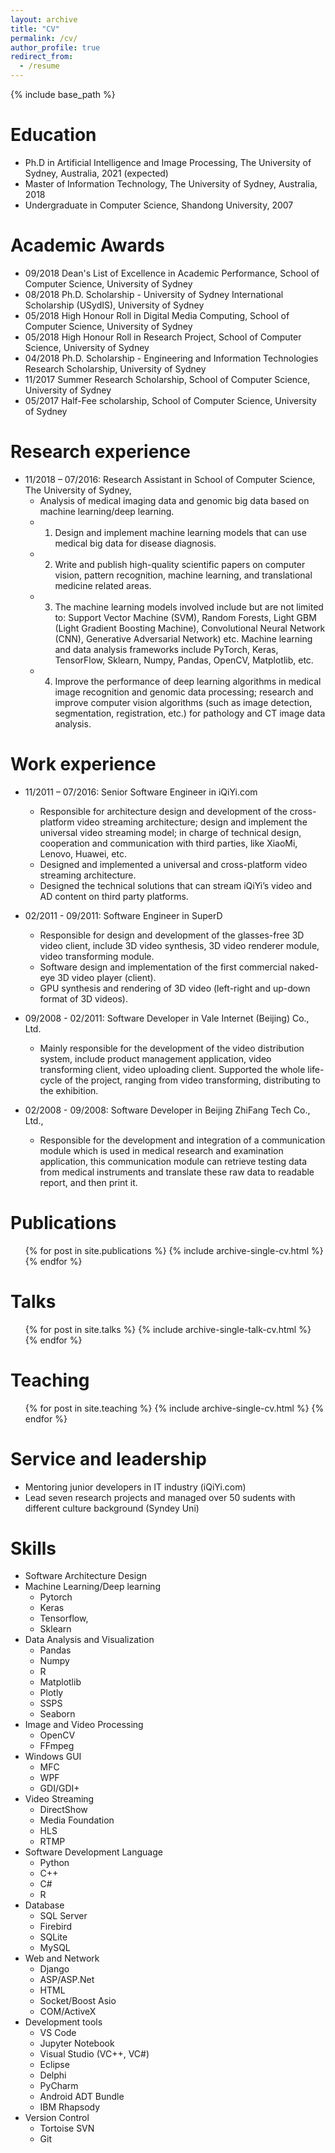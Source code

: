 ```yaml
---
layout: archive
title: "CV"
permalink: /cv/
author_profile: true
redirect_from:
  - /resume
---
```


{% include base_path %}

Education
======
* Ph.D in Artificial Intelligence and Image Processing, The University of Sydney, Australia, 2021 (expected)
* Master of Information Technology, The University of Sydney, Australia, 2018
* Undergraduate in Computer Science, Shandong University, 2007

Academic Awards
======
* 09/2018 Dean's List of Excellence in Academic Performance, School of Computer Science, University of Sydney
* 08/2018 Ph.D. Scholarship - University of Sydney International Scholarship (USydIS), University of Sydney
* 05/2018 High Honour Roll in Digital Media Computing, School of Computer Science, University of Sydney
* 05/2018 High Honour Roll in Research Project, School of Computer Science, University of Sydney
* 04/2018 Ph.D. Scholarship - Engineering and Information Technologies Research Scholarship, University of Sydney
* 11/2017 Summer Research Scholarship, School of Computer Science, University of Sydney
* 05/2017 Half-Fee scholarship, School of Computer Science, University of Sydney

Research experience
======
* 11/2018 – 07/2016: Research Assistant in School of Computer Science, The University of Sydney, 
  * Analysis of medical imaging data and genomic big data based on machine learning/deep learning. 
  * 1) Design and implement machine learning models that can use medical big data for disease diagnosis. 
  * 2) Write and publish high-quality scientific papers on computer vision, pattern recognition, machine learning, and translational medicine related areas. 
  * 3) The machine learning models involved include but are not limited to: Support Vector Machine (SVM), Random Forests, Light GBM (Light Gradient Boosting Machine), Convolutional Neural Network (CNN), Generative Adversarial Network) etc. Machine learning and data analysis frameworks include PyTorch, Keras, TensorFlow, Sklearn, Numpy, Pandas, OpenCV, Matplotlib, etc.
  * 4) Improve the performance of deep learning algorithms in medical image recognition and genomic data processing; research and improve computer vision algorithms (such as image detection, segmentation, registration, etc.) for pathology and CT image data analysis.

Work experience
======
* 11/2011 – 07/2016: Senior Software Engineer in iQiYi.com
  * Responsible for architecture design and development of the cross-platform video streaming architecture; design and implement the universal video streaming model; in charge of technical design, cooperation and communication with third parties, like XiaoMi, Lenovo, Huawei, etc.
  * Designed and implemented a universal and cross-platform video streaming architecture.
  * Designed the technical solutions that can stream iQiYi’s video and AD content on third party platforms.

* 02/2011 - 09/2011: Software Engineer in SuperD
  * Responsible for design and development of the glasses-free 3D video client, include 3D video synthesis, 3D video renderer module, video transforming module.
  * Software design and implementation of the first commercial naked-eye 3D video player (client).
  * GPU synthesis and rendering of 3D video (left-right and up-down format of 3D videos).

* 09/2008 - 02/2011: Software Developer in Vale Internet (Beijing) Co., Ltd.
  * Mainly responsible for the development of the video distribution system, include product management application, video transforming client, video uploading client. Supported the whole life-cycle of the project, ranging from video transforming, distributing to the exhibition.
* 02/2008 - 09/2008: Software Developer in Beijing ZhiFang Tech Co., Ltd.,
  * Responsible for the development and integration of a communication module which is used in medical research and examination application, this communication module can retrieve testing data from medical instruments and translate these raw data to readable report, and then print it.

Publications
======
  <ul>{% for post in site.publications %}
    {% include archive-single-cv.html %}
  {% endfor %}</ul>
  
Talks
======
  <ul>{% for post in site.talks %}
    {% include archive-single-talk-cv.html %}
  {% endfor %}</ul>
  
Teaching
======
  <ul>{% for post in site.teaching %}
    {% include archive-single-cv.html %}
  {% endfor %}</ul>
  
Service and leadership
======
* Mentoring junior developers in IT industry (iQiYi.com)
* Lead seven research projects and managed over 50 sudents with different culture background (Syndey Uni)

  
Skills
======
* Software Architecture Design
* Machine Learning/Deep learning
  * Pytorch
  * Keras
  * Tensorflow,
  * Sklearn
* Data Analysis and Visualization
  * Pandas
  * Numpy
  * R
  * Matplotlib
  * Plotly
  * SSPS
  * Seaborn
* Image and Video Processing
  * OpenCV
  * FFmpeg
* Windows GUI
  * MFC
  * WPF
  * GDI/GDI+
* Video Streaming
  * DirectShow
  * Media Foundation
  * HLS
  * RTMP
* Software Development Language
  * Python
  * C++
  * C#
  * R
* Database
  * SQL Server
  * Firebird
  * SQLite
  * MySQL
* Web and Network
  * Django
  * ASP/ASP.Net
  * HTML
  * Socket/Boost Asio
  * COM/ActiveX
* Development tools
  * VS Code
  * Jupyter Notebook
  * Visual Studio (VC++, VC#)
  * Eclipse
  * Delphi
  * PyCharm
  * Android ADT Bundle
  * IBM Rhapsody
* Version Control
  * Tortoise SVN
  * Git
